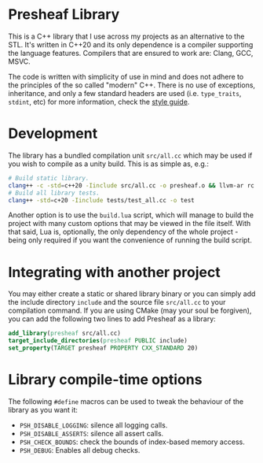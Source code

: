 # Presheaf Library

This is a C++ library that I use across my projects as an alternative to the STL. It's written in
C++20 and its only dependence is a compiler supporting the language features. Compilers that are
ensured to work are: Clang, GCC, MSVC.

The code is written with simplicity of use in mind and does not adhere to the principles of the so
called "modern" C++. There is no use of exceptions, inheritance, and only a few standard headers are
used (i.e. `type_traits`, `stdint`, etc) for more information, check the [style guide](./STYLE_GUIDE.md).

# Development

The library has a bundled compilation unit `src/all.cc` which may be used if you wish to compile as
a unity build. This is as simple as, e.g.:
```sh
# Build static library.
clang++ -c -std=c++20 -Iinclude src/all.cc -o presheaf.o && llvm-ar rc presheaf.a presheaf.o
# Build all library tests.
clang++ -std=c+20 -Iinclude tests/test_all.cc -o test
```

Another option is to use the `build.lua` script, which will manage to build the project with many
custom options that may be viewed in the file itself. With that said, Lua is, optionally, the only
dependency of the whole project - being only required if you want the convenience of running the build 
script.

# Integrating with another project

You may either create a static or shared library binary or you can simply add the include directory
`include` and the source file `src/all.cc` to your compilation command. If you are using CMake (may
your soul be forgiven), you can add the following two lines to add Presheaf as a library:
```cmake
add_library(presheaf src/all.cc)
target_include_directories(presheaf PUBLIC include)
set_property(TARGET presheaf PROPERTY CXX_STANDARD 20)
```
# Library compile-time options

The following `#define` macros can be used to tweak the behaviour of the library as you want it:
- `PSH_DISABLE_LOGGING`: silence all logging calls.
- `PSH_DISABLE_ASSERTS`: silence all assert calls.
- `PSH_CHECK_BOUNDS`: check the bounds of index-based memory access.
- `PSH_DEBUG`: Enables all debug checks.

